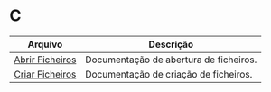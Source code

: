 # C

| Arquivo                                 | Descrição                              |
|-----------------------------------------|----------------------------------------|
| [Abrir Ficheiros](./Abrir-Ficheiros.md) | Documentação de abertura de ficheiros. |
| [Criar Ficheiros](./Criar-Ficheiros.md) | Documentação de criação de ficheiros.  |
